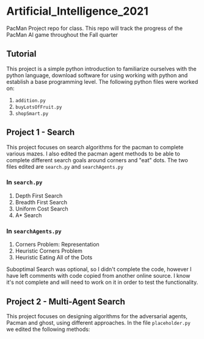 # Artificial_Intelligence_2021
PacMan Project repo for class. This repo will track the progress of the PacMan AI game throughout the Fall quarter

## Tutorial
This project is a simple python introduction to familiarize ourselves with the python language, download software for using working 
with python and establish a base programming level. The following python files were worked on: <br>
1. ``addition.py``
2. ``buyLotsOfFruit.py``
3. ``shopSmart.py``

## Project 1 - Search
This project focuses on search algorithms for the pacman to complete various mazes. I also edited the pacman agent methods to 
be able to complete different search goals around corners and "eat" dots. The two files edited are ``search.py`` and ``searchAgents.py`` 
### In ``search.py``
1. Depth First Search 
2. Breadth First Search
3. Uniform Cost Search
4. A* Search

### In ``searchAgents.py``
1. Corners Problem: Representation
2. Heuristic Corners Problem
3. Heuristic Eating All of the Dots

Suboptimal Search was optional, so I didn't complete the code, however I have left comments with code copied from 
another online source. I know it's not complete and will need to work on it in order to test the functionality.

## Project 2 - Multi-Agent Search
This project focuses on designing algorithms for the adversarial agents, Pacman and ghost, using different approaches. In the 
file ``placeholder.py`` we edited the following methods:<br>
<!-- TODO: FINISH THIS SECTION -->